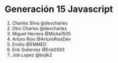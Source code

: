 # Generación 15 Javascript

1. Charles Silva @devcharles
2. Otro Charles @devcharles
3. Miguel Herrera @Micke1505
4. Arturo Rios @ArturoRiosDev
5. Emilio @EMMED
6. Erik Gutierrez @Erik0593
7. Job Lopez @bojlk2